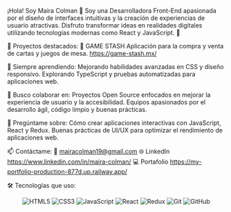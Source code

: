 ¡Hola! Soy Maira Colman 👋
Soy una Desarrolladora Front-End apasionada por el diseño de interfaces intuitivas y la creación de experiencias de usuario atractivas. Disfruto transformar ideas en realidades digitales utilizando tecnologías modernas como React y JavaScript. 🌟

🚀 Proyectos destacados:
🎲 GAME STASH
Aplicación para la compra y venta de cartas y juegos de mesa.
https://game-stash.mx/ 

🌱 Siempre aprendiendo:
Mejorando habilidades avanzadas en CSS y diseño responsivo.
Explorando TypeScript y pruebas automatizadas para aplicaciones web.

🤝 Busco colaborar en:
Proyectos Open Source enfocados en mejorar la experiencia de usuario y la accesibilidad.
Equipos apasionados por el desarrollo ágil, código limpio y buenas prácticas.

💬 Pregúntame sobre:
Cómo crear aplicaciones interactivas con JavaScript, React y Redux.
Buenas prácticas de UI/UX para optimizar el rendimiento de aplicaciones web.

📫 Contáctame:
📧 mairacolman19@gmail.com
🌐 LinkedIn https://www.linkedin.com/in/maira-colman/
💻 Portafolio https://my-portfolio-production-877d.up.railway.app/

🛠️ Tecnologías que uso:
<div align="center"> <img src="https://img.shields.io/badge/-HTML5-E34F26?style=for-the-badge&logo=html5&logoColor=white" alt="HTML5" /> <img src="https://img.shields.io/badge/-CSS3-1572B6?style=for-the-badge&logo=css3&logoColor=white" alt="CSS3" /> <img src="https://img.shields.io/badge/-JavaScript-F7DF1E?style=for-the-badge&logo=javascript&logoColor=black" alt="JavaScript" /> <img src="https://img.shields.io/badge/-React-61DAFB?style=for-the-badge&logo=react&logoColor=black" alt="React" /> <img src="https://img.shields.io/badge/-Redux-764ABC?style=for-the-badge&logo=redux&logoColor=white" alt="Redux" /> <img src="https://img.shields.io/badge/-Git-F05032?style=for-the-badge&logo=git&logoColor=white" alt="Git" /> <img src="https://img.shields.io/badge/-GitHub-181717?style=for-the-badge&logo=github&logoColor=white" alt="GitHub" /> </div>
